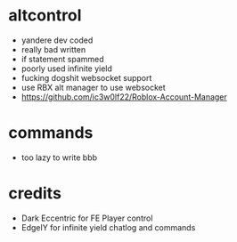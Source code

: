 # altcontrol
-  yandere dev coded
-  really bad written
-  if statement spammed
-  poorly used infinite yield
-  fucking dogshit websocket support
-  use RBX alt manager to use websocket
-  https://github.com/ic3w0lf22/Roblox-Account-Manager
# commands
- too lazy to write bbb
# credits
-  Dark Eccentric for FE Player control
-  EdgeIY for infinite yield chatlog and commands

